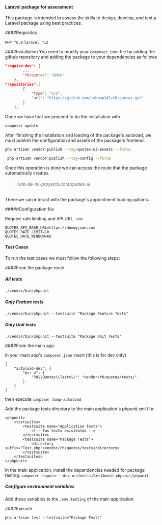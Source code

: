 #### Laravel package for assessment

This package is intended to assess the skills to design, develop, and test a Laravel package using best practices.

####Requisitos

`PHP ^8.0`
`laravel ^12`

####Installation
You need to modify your `composer.json` file by adding the github repository and adding the package to your dependencies as follows

```json
"require-dev": {
        ...
        "rh/quotes": "@dev"
    },
"repositories":[
        {
            "type": "vcs",
            "url": "https://github.com/johanp345/rh-quotes.git"
        }
    ],
```

Once we have that we proceed to do the installation with
```bash
composer update
```

After finishing the installation and loading of the package's autoload, we must publish the configuration and assets of the package's frontend.

```bash
php artisan vendor:publish --tag=quotes-ui-assets --force
```

```bash
 php artisan vendor:publish --tag=config --force
```

Once this operation is done we can access the route that the package automatically creates.

>###### ruta-de-mi-proyecto.com/quotes-ui
There we can interact with the package's appointment loading options.

#####Configuration file

Request rate limiting and API URL `.env`
 
```bach
QUOTES_API_BASE_URL=https://dummyjson.com
QUOTES_RATE_LIMIT=10
QUOTES_RATE_WINDOW=60
```

#### Test Cases
To run the test cases we must follow the following steps:

####From the package route

##### All tests
`./vendor/bin/phpunit`

##### Only Feature tests
`./vendor/bin/phpunit --testsuite "Package Feature Tests"`

##### Only Unit tests
`./vendor/bin/phpunit --testsuite "Package Unit Tests"`

####From the main app

in your main app's `Composer.json` insert (this is for dev only)
```
{
    "autoload-dev": {
        "psr-4": {
            "RH\\Quotes\\Tests\\": "vendor/rh/quotes/tests/"
        }
    }
}
```
then execute `composer dump-autoload`

Add the package tests directory to the main application's phpunit.xml file:

```
<phpunit>
    <testsuites>
        <testsuite name="Application Tests">
            <!-- Tus tests existentes -->
        </testsuite>
        <testsuite name="Package Tests">
            <directory suffix="Test.php">vendor/rh/quotes/tests</directory>
        </testsuite>
    </testsuites>
</phpunit>
```

In the main application, install the dependencies needed for package testing:
`composer require --dev orchestra/testbench phpunit/phpunit`

##### Configure environment variables
Add these variables to the `.env.testing` of the main application:

####Execute

`php artisan test --testsuite="Package Tests"`